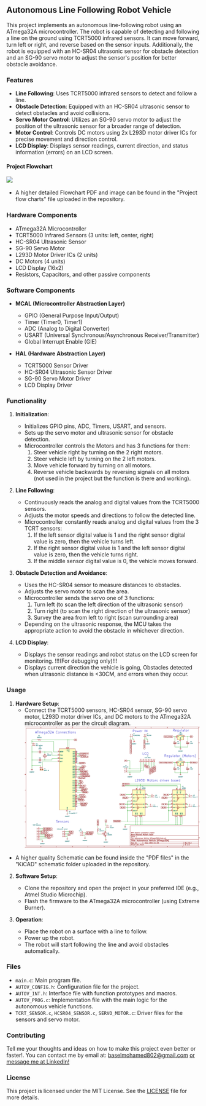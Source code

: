 ## Autonomous Line Following Robot Vehicle

This project implements an autonomous line-following robot using an ATmega32A microcontroller. The robot is capable of detecting and following a line on the ground using TCRT5000 infrared sensors. It can move forward, turn left or right, and reverse based on the sensor inputs. Additionally, the robot is equipped with an HC-SR04 ultrasonic sensor for obstacle detection and an SG-90 servo motor to adjust the sensor's position for better obstacle avoidance.

### Features

- **Line Following**: Uses TCRT5000 infrared sensors to detect and follow a line.
- **Obstacle Detection**: Equipped with an HC-SR04 ultrasonic sensor to detect obstacles and avoid collisions.
- **Servo Motor Control**: Utilizes an SG-90 servo motor to adjust the position of the ultrasonic sensor for a broader range of detection.
- **Motor Control**: Controls DC motors using 2x L293D motor driver ICs for precise movement and direction control.
- **LCD Display**: Displays sensor readings, current direction, and status information (errors) on an LCD screen.

#### Project Flowchart
![](https://github.com/RattleBrattle/Autonomous-Line-following-Vehicle-/blob/main/Project%20flow%20charts/AUTOV_FLOWCHART_V1.0.png?raw=true)

- A higher detailed Flowchart PDF and image can be found in the "Project flow charts" file uploaded in the repository.

### Hardware Components

- ATmega32A Microcontroller
- TCRT5000 Infrared Sensors (3 units: left, center, right)
- HC-SR04 Ultrasonic Sensor
- SG-90 Servo Motor
- L293D Motor Driver ICs (2 units)
- DC Motors (4 units)
- LCD Display (16x2)
- Resistors, Capacitors, and other passive components 

### Software Components

- **MCAL (Microcontroller Abstraction Layer)**
  - GPIO (General Purpose Input/Output)
  - Timer (Timer0, Timer1)
  - ADC (Analog to Digital Converter)
  - USART (Universal Synchronous/Asynchronous Receiver/Transmitter)
  - Global Interrupt Enable (GIE)
  
- **HAL (Hardware Abstraction Layer)**
  - TCRT5000 Sensor Driver
  - HC-SR04 Ultrasonic Sensor Driver
  - SG-90 Servo Motor Driver
  - LCD Display Driver

### Functionality

1. **Initialization**: 
   - Initializes GPIO pins, ADC, Timers, USART, and sensors.
   - Sets up the servo motor and ultrasonic sensor for obstacle detection.
   - Microcontroller controls the Motors and has 3 functions for them:
     1) Steer vehicle right by turning on the 2 right motors.
     2) Steer vehicle left by turning on the 2 left motors.
     3) Move vehicle forward by turning on all motors.
     4) Reverse vehicle backwards by reversing signals on all motors (not used in the project but the function is there and working).

2. **Line Following**:
   - Continuously reads the analog and digital values from the TCRT5000 sensors.
   - Adjusts the motor speeds and directions to follow the detected line.
   - Microcontroller constantly reads analog and digital values from the 3 TCRT sensors:
     1) If the left sensor digital value is 1 and the right sensor digital value is zero, then the vehicle turns left.
     2) If the right sensor digital value is 1 and the left sensor digital value is zero, then the vehicle turns right.
     3) If the middle sensor digital value is 0, the vehicle moves forward.

3. **Obstacle Detection and Avoidance**:
   - Uses the HC-SR04 sensor to measure distances to obstacles.
   - Adjusts the servo motor to scan the area.
   - Microcontroller sends the servo one of 3 functions:
     1) Turn left (to scan the left direction of the ultrasonic sensor)
     2) Turn right (to scan the right direction of the ultrasonic sensor)
     3) Survey the area from left to right (scan surrounding area)
   - Depending on the ultrasonic response, the MCU takes the appropriate action to avoid the obstacle in whichever direction.

4. **LCD Display**:
   - Displays the sensor readings and robot status on the LCD screen for monitoring. !!!(For debugging only)!!!
   - Displays current direction the vehicle is going, Obstacles detected when ultrasonic distance is <30CM, and errors when they occur. 

### Usage

1. **Hardware Setup**:
   - Connect the TCRT5000 sensors, HC-SR04 sensor, SG-90 servo motor, L293D motor driver ICs, and DC motors to the ATmega32A microcontroller as per the circuit diagram.
![](https://github.com/RattleBrattle/Autonomous-Line-following-Vehicle-/blob/main/Autonomous%20Vehicle%20-%20KiCad/PDF%20files/Schematic%20V1.0.png?raw=true)

- A higher quality Schematic can be found inside the "PDF files" in the "KiCAD" schematic folder uploaded in the repository.
  
2. **Software Setup**:
   - Clone the repository and open the project in your preferred IDE (e.g., Atmel Studio Microchip).
   - Flash the firmware to the ATmega32A microcontroller (using Extreme Burner).

3. **Operation**:
   - Place the robot on a surface with a line to follow.
   - Power up the robot.
   - The robot will start following the line and avoid obstacles automatically.

### Files

- `main.c`: Main program file.
- `AUTOV_CONFIG.h`: Configuration file for the project.
- `AUTOV_INT.h`: Interface file with function prototypes and macros.
- `AUTOV_PROG.c`: Implementation file with the main logic for the autonomous vehicle functions.
- `TCRT_SENSOR.c`, `HCSR04_SENSOR.c`, `SERVO_MOTOR.c`: Driver files for the sensors and servo motor.

### Contributing

Tell me your thoughts and ideas on how to make this project even better or faster!.
You can contact me by email at:
baselmohamed802@gmail.com
[or message me at LinkedIn!](www.linkedin.com/in/basel-sayed-b11534243)

### License

This project is licensed under the MIT License. See the [LICENSE](LICENSE) file for more details.
